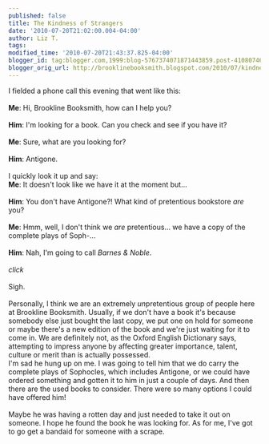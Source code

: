 ```yaml
---
published: false
title: The Kindness of Strangers
date: '2010-07-20T21:02:00.004-04:00'
author: Liz T.
tags: 
modified_time: '2010-07-20T21:43:37.825-04:00'
blogger_id: tag:blogger.com,1999:blog-5767374071871443859.post-4108074663782975175
blogger_orig_url: http://brooklinebooksmith.blogspot.com/2010/07/kindness-of-strangers.html
---
```


I fielded a phone call this evening that went like this:<br /><br /><strong>Me</strong>: Hi, <span id="SPELLING_ERROR_0" class="blsp-spelling-error">Brookline</span> <span id="SPELLING_ERROR_1" class="blsp-spelling-error">Booksmith</span>, how can I help you?<br /><br /><strong>Him</strong>: I'm looking for a book. Can you check and see if you have it?<br /><br /><strong>Me</strong>: Sure, what are you looking for?<br /><br /><strong>Him</strong>: Antigone.<br /><br />I quickly look it up and say:<br /><strong>Me</strong>: It doesn't look like we have it at the moment but...<br /><br /><strong>Him</strong>: You don't have Antigone?! What kind of pretentious bookstore <em>are</em> you?<br /><br /><strong>Me</strong>: <span id="SPELLING_ERROR_2" class="blsp-spelling-error">Hmm</span>, well, I don't think we <em>are</em> pretentious... we have a copy of the complete plays of <span id="SPELLING_ERROR_3" class="blsp-spelling-error">Soph</span>-...<br /><br /><strong>Him</strong>: Nah, I'm going to call <em>Barnes &amp; Noble</em>.<br /><br />*click*<br /><br />Sigh.<br /><br />Personally, I think we are an extremely <em><span id="SPELLING_ERROR_4" class="blsp-spelling-error">un</span></em>pretentious group of people here at <span id="SPELLING_ERROR_5" class="blsp-spelling-error">Brookline</span> <span id="SPELLING_ERROR_6" class="blsp-spelling-error">Booksmith</span>.  Usually, if we don't have a book it's because somebody else just bought the last copy, we put one on hold for someone or maybe there's a new edition of the book and we're just waiting for it to come in.  We are definitely not, as the Oxford English Dictionary says, attempting to impress anyone by affecting greater importance, talent, culture or merit than is actually possessed. <br />I'm sad he hung up on me.  I was going to tell him that we do carry the complete plays of Sophocles, which <span id="SPELLING_ERROR_7" class="blsp-spelling-error">includes</span> Antigone, or we could have ordered something and gotten it to him in just a couple of days.  And then there are the used books to consider.  There were so many options I could have offered him!<br /><br />Maybe he was having a rotten day and just needed to take it out on someone.  I hope he found the book he was looking for.  As for me, I've got to go get a <span id="SPELLING_ERROR_8" class="blsp-spelling-error">bandaid</span> for someone with a scrape.